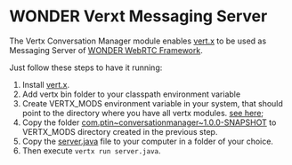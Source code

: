 WONDER Verxt Messaging Server 
=====

The Vertx Conversation Manager module enables [vert.x](http://vertx.io/) to be used as Messaging Server of [WONDER WebRTC Framework](http://hypercomm.github.io/wonder/).

Just follow these steps to have it running:

1. Install [vert.x](http://vertx.io/install.html).
2. Add vertx bin folder to your classpath environment variable
3. Create VERTX_MODS environment variable in your system, that should point to the directory where you have all vertx modules. [see here](http://vertx.io/mods_manual.html#system);
4. Copy the folder [com.ptin~conversationmanager~1.0.0-SNAPSHOT](https://github.com/hypercomm/vertx/tree/master/build/mods) to VERTX_MODS directory created in the previous step. 
5. Copy the [server.java](https://github.com/hypercomm/vertx/tree/master/server.java) file to your computer in a folder of your choice.
6. Then execute ``vertx run server.java``.
